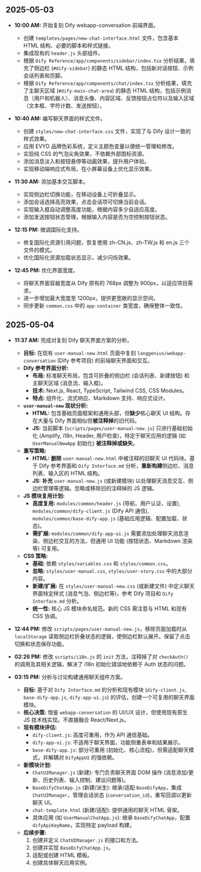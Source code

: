 ## 2025-05-03

*   **10:00 AM:** 开始复刻 Dify webapp-conversation 前端界面。
    *   创建 `templates/pages/new-chat-interface.html` 文件，包含基本 HTML 结构、必要的脚本和样式链接。
    *   集成现有的 `header.js` 头部组件。
    *   根据 `Dify Reference/app/components/sidebar/index.tsx` 分析结果，填充了侧边栏 (`#dify-sidebar`) 的静态 HTML 结构，包括新对话按钮、示例会话列表和页脚。
    *   根据 `Dify Reference/app/components/chat/index.tsx` 分析结果，填充了主聊天区域 (`#dify-main-chat-area`) 的静态 HTML 结构，包括示例消息（用户和机器人）、消息头像、内容区域、反馈按钮占位符以及输入区域（文本框、字符计数、发送按钮）。

*   **10:40 AM:** 编写聊天界面的样式文件。
    *   创建 `styles/new-chat-interface.css` 文件，实现了与 Dify 设计一致的样式效果。
    *   应用 EVYD 品牌色彩系统，定义主题色变量以便统一管理和修改。
    *   实现纯 CSS 的气泡尖角效果，不依赖外部图标资源。
    *   添加消息淡入和按钮悬停等动画效果，提升用户体验。
    *   实现移动端响应式布局，在小屏幕设备上优化显示效果。

*   **11:30 AM:** 添加基本交互脚本。
    *   实现侧边栏切换功能，在移动设备上可折叠显示。
    *   添加会话选择高亮效果，点击会话项可切换当前会话。
    *   实现输入框自动调整高度功能，根据内容多少自适应高度。
    *   添加发送按钮状态管理，根据输入内容是否为空控制按钮状态。

*   **12:15 PM:** 微调国际化支持。
    *   修复国际化资源引用问题，恢复使用 zh-CN.js、zh-TW.js 和 en.js 三个文件的模式。
    *   优化国际化资源加载状态显示，减少闪烁效果。

*   **12:45 PM:** 优化界面宽度。
    *   将聊天界面容器宽度从 Dify 原有的 768px 调整为 900px，以适应项目需求。
    *   进一步增加最大宽度至 1200px，提供更宽敞的显示空间。
    *   同步更新 `common.css` 中的 `app-container` 类宽度，确保整体一致性。

## 2025-05-04

*   **11:37 AM:** 完成对复刻 Dify 聊天界面方案的分析。
    *   **目标:** 在现有 `user-manual-new.html` 页面中复刻 `langgenius/webapp-conversation` (Dify 参考项目) 的前端聊天界面和交互。
    *   **Dify 参考界面分析:**
        *   **布局:** 标准聊天布局，包含可折叠的侧边栏 (会话列表、新建按钮) 和主聊天区域 (消息流、输入框)。
        *   **技术:** Next.js, React, TypeScript, Tailwind CSS, CSS Modules。
        *   **特点:** 组件化、流式响应、Markdown 支持、响应式设计。
    *   **`user-manual-new` 现状分析:**
        *   **HTML:** 包含基础页面框架和通用头部，但**缺少**核心聊天 UI 结构。存在大量与 Dify 界面相似但**被注释掉**的旧代码。
        *   **JS:** 当前脚本 (`scripts/pages/user-manual-new.js`) 只进行基础初始化 (Amplify, i18n, Header, 用户检查)，特定于聊天应用的逻辑 (如 `UserManualNewApp` 初始化) **被注释掉或缺失**。
    *   **重写策略:**
        *   **HTML:** **删除** `user-manual-new.html` 中被注释的旧聊天 UI 代码块。基于 Dify 参考界面和 `Dify Interface.md` 分析，**重新构建**侧边栏、消息列表、输入区的 HTML 结构。
        *   **JS:** **补充** `user-manual-new.js` (或新建模块) 以处理聊天消息交互、侧边栏管理等逻辑。忽略或移除旧的注释掉的 JS 逻辑。
    *   **JS 模块复用计划:**
        *   **高度复用:** `modules/common/header.js` (导航、用户认证、设置), `modules/common/dify-client.js` (Dify API 通信), `modules/common/base-dify-app.js` (基础应用逻辑、配置加载、状态)。
        *   **需扩展:** `modules/common/dify-app-ui.js` 需要添加处理聊天消息渲染、侧边栏交互的方法，但通用 UI 功能 (按钮状态、Markdown 渲染等) 可复用。
    *   **CSS 策略:**
        *   **基础:** 依赖 `styles/variables.css` 和 `styles/common.css`。
        *   **忽略:** `styles/user-manual.css`, `styles/user-story.css` 中的大部分内容。
        *   **新建/扩展:** 在 `styles/user-manual-new.css` (或新建文件) 中定义聊天界面特定样式 (消息气泡、侧边栏等)，参考 Dify 项目和 `Dify Interface.md` 分析。
        *   **统一性:** 核心 JS 模块命名规范。新的 CSS 需注意与 HTML 和现有 CSS 协调。

*   **12:44 PM:** 修改 `scripts/pages/user-manual-new.js`，移除页面加载时从 `localStorage` 读取侧边栏折叠状态的逻辑，使侧边栏默认展开。保留了点击切换和状态保存功能。

*   **02:26 PM:** 修改 `scripts/i18n.js` 的 `init` 方法，注释掉了对 `checkAuth()` 的调用及其相关逻辑，解决了 i18n 初始化错误地依赖于 Auth 状态的问题。

*   **03:15 PM:** 分析与讨论构建通用聊天组件方案。
    *   **目标:** 基于对 `Dify Interface.md` 的分析和现有模块 (`dify-client.js`, `base-dify-app.js`, `dify-app-ui.js`) 的评估，创建一个可复用的聊天界面模块。
    *   **核心决策:** 借鉴 `webapp-conversation` 的 UI/UX 设计，但使用现有原生 JS 技术栈实现。不直接融合 React/Next.js。
    *   **现有模块评估:**
        *   `dify-client.js`: 高度可重用，作为 API 通信基础。
        *   `dify-app-ui.js`: 不适用于聊天界面，功能侧重表单和结果展示。
        *   `base-dify-app.js`: 部分可重用 (初始化、核心流程)，但需适配聊天模式，并解耦对 `DifyAppUI` 的强依赖。
    *   **新模块计划:**
        *   `ChatUIManager.js` (新建): 专门负责聊天界面 DOM 操作 (消息添加/更新、历史列表、输入控制、建议问题等)。
        *   `BaseDifyChatApp.js` (新建/派生): 继承/适配 `BaseDifyApp`，集成 `ChatUIManager`，管理会话状态 (`conversation_id`)，重写回调以更新聊天 UI。
        *   `chat-template.html` (新建/适配): 提供通用的聊天 HTML 骨架。
        *   具体应用 (如 `UserManualChatApp.js`): 继承 `BaseDifyChatApp`，配置 `difyApiKeyName`，实现特定 payload 构建。
    *   **后续步骤:**
        1.  创建并定义 `ChatUIManager.js` 的接口和方法。
        2.  创建并实现 `BaseDifyChatApp.js`。
        3.  适配或创建 HTML 模板。
        4.  创建具体聊天应用实例。
